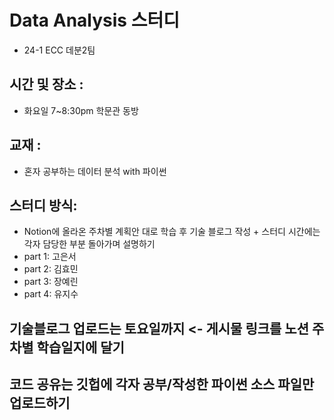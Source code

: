 # Data Analysis 스터디
- 24-1 ECC 데분2팀

## 시간 및 장소 : 
- 화요일 7~8:30pm 학문관 동방

## 교재 : 
- 혼자 공부하는 데이터 분석 with 파이썬

## 스터디 방식: 
- Notion에 올라온 주차별 계획안 대로 학습 후 기술 블로그 작성 + 스터디 시간에는 각자 담당한 부분 돌아가며 설명하기
- part 1: 고은서
- part 2: 김효민
- part 3: 장예린
- part 4: 유지수


## 기술블로그 업로드는 토요일까지 <- 게시물 링크를 노션 주차별 학습일지에 달기
## 코드 공유는 깃헙에 각자 공부/작성한 파이썬 소스 파일만 업로드하기
